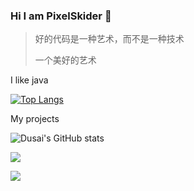 ### Hi I am PixelSkider 👋
> 好的代码是一种艺术，而不是一种技术
> 
> 一个美好的艺术

I like java

[![Top Langs](https://github-readme-stats.vercel.app/api/top-langs/?username=pixelskider)](https://github.com/pixelskider/github-readme-stats)

My projects

![Dusai's GitHub stats](https://github-readme-stats.vercel.app/api?username=pixelskider&show_icons=true)

![](https://raw.githubusercontent.com/pixelskider/pixelskider/main/assets/github-contribution-grid-snake.svg)

![](https://cdn.jsdelivr.net/gh/pixelskider/xxx@main/assets/github-contribution-grid-snake.svg)
